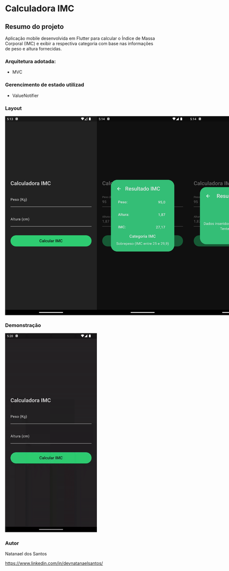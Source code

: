 # Calculadora IMC

## Resumo do projeto 
Aplicação mobile desenvolvida em Flutter para calcular o Índice de Massa Corporal (IMC) e exibir a respectiva categoria com base nas informações de peso e altura fornecidas.

### Arquitetura adotada:
- MVC
### Gerencimento de estado utilizad
- ValueNotifier

### Layout

<div style="display: flex; justify-content: space-between;">
<img src="https://github.com/devnatanaelsantos/assets/blob/main/imc_print1.png" width=300 height='650'>
<img src="https://github.com/devnatanaelsantos/assets/blob/main/imc_print2.png" width=300 height='650'>
<img src="https://github.com/devnatanaelsantos/assets/blob/main/imc_print3.png" width=300 height='650'>
</div>

### Demonstração
<img src="https://github.com/devnatanaelsantos/assets/blob/main/imc_gif.gif" width=300 height='650'>

### Autor
Natanael dos Santos

https://www.linkedin.com/in/devnatanaelsantos/


